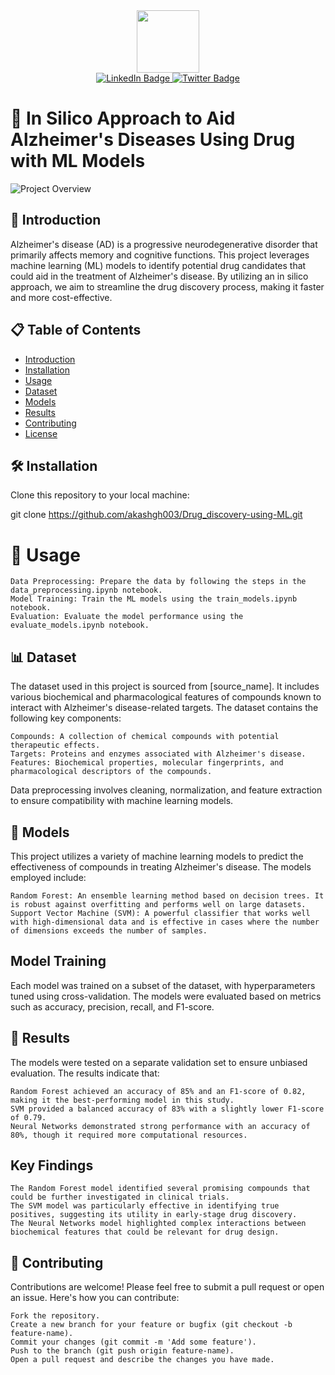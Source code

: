 <div id="header" align="center">
  <img src="https://media.giphy.com/media/hqU2KkjW5bE2v2Z7Q2/giphy.gif" width="100"/>
</div>
<div id="badges" align="center">
    <a href="your-linkedin-URL">
    <img src="https://img.shields.io/badge/LinkedIn-blue?style=for-the-badge&logo=linkedin&logoColor=white" alt="LinkedIn Badge"/>
  <a href="your-twitter-URL">
    <img src="https://img.shields.io/badge/Twitter-blue?style=for-the-badge&logo=twitter&logoColor=white" alt="Twitter Badge"/>
  </a>
</div>

# 🚀 In Silico Approach to Aid Alzheimer's Diseases Using Drug with ML Models 

![Project Overview](path_to_your_gif.gif)

## 🧬 Introduction

Alzheimer's disease (AD) is a progressive neurodegenerative disorder that primarily affects memory and cognitive functions. This project leverages machine learning (ML) models to identify potential drug candidates that could aid in the treatment of Alzheimer's disease. By utilizing an in silico approach, we aim to streamline the drug discovery process, making it faster and more cost-effective.

## 📋 Table of Contents

- [Introduction](#-introduction)
- [Installation](#-installation)
- [Usage](#-usage)
- [Dataset](#-dataset)
- [Models](#-models)
- [Results](#-results)
- [Contributing](#-contributing)
- [License](#-license)

## 🛠️ Installation

Clone this repository to your local machine:

git clone https://github.com/akashgh003/Drug_discovery-using-ML.git

# 🚀 Usage

    Data Preprocessing: Prepare the data by following the steps in the data_preprocessing.ipynb notebook.
    Model Training: Train the ML models using the train_models.ipynb notebook.
    Evaluation: Evaluate the model performance using the evaluate_models.ipynb notebook.

## 📊 Dataset

The dataset used in this project is sourced from [source_name]. It includes various biochemical and pharmacological features of compounds known to interact with Alzheimer's disease-related targets. The dataset contains the following key components:

    Compounds: A collection of chemical compounds with potential therapeutic effects.
    Targets: Proteins and enzymes associated with Alzheimer's disease.
    Features: Biochemical properties, molecular fingerprints, and pharmacological descriptors of the compounds.

Data preprocessing involves cleaning, normalization, and feature extraction to ensure compatibility with machine learning models.
## 🧠 Models

This project utilizes a variety of machine learning models to predict the effectiveness of compounds in treating Alzheimer's disease. The models employed include:

    Random Forest: An ensemble learning method based on decision trees. It is robust against overfitting and performs well on large datasets.
    Support Vector Machine (SVM): A powerful classifier that works well with high-dimensional data and is effective in cases where the number of dimensions exceeds the number of samples.

## Model Training

Each model was trained on a subset of the dataset, with hyperparameters tuned using cross-validation. The models were evaluated based on metrics such as accuracy, precision, recall, and F1-score.
## 📝 Results

The models were tested on a separate validation set to ensure unbiased evaluation. The results indicate that:

    Random Forest achieved an accuracy of 85% and an F1-score of 0.82, making it the best-performing model in this study.
    SVM provided a balanced accuracy of 83% with a slightly lower F1-score of 0.79.
    Neural Networks demonstrated strong performance with an accuracy of 80%, though it required more computational resources.

## Key Findings

    The Random Forest model identified several promising compounds that could be further investigated in clinical trials.
    The SVM model was particularly effective in identifying true positives, suggesting its utility in early-stage drug discovery.
    The Neural Networks model highlighted complex interactions between biochemical features that could be relevant for drug design.

## 🤝 Contributing

Contributions are welcome! Please feel free to submit a pull request or open an issue. Here's how you can contribute:

    Fork the repository.
    Create a new branch for your feature or bugfix (git checkout -b feature-name).
    Commit your changes (git commit -m 'Add some feature').
    Push to the branch (git push origin feature-name).
    Open a pull request and describe the changes you have made.

